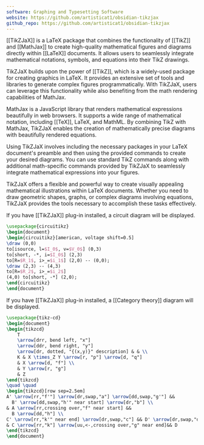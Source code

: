```yaml
---
software: Graphing and Typesetting Software
website: https://github.com/artisticat1/obsidian-tikzjax
github_repo: https://github.com/artisticat1/obsidian-tikzjax
---
```


[[TikZJaX]] is a LaTeX package that combines the functionality of [[TikZ]] and [[MathJax]] to create high-quality mathematical figures and diagrams directly within [[LaTeX]] documents. It allows users to seamlessly integrate mathematical notations, symbols, and equations into their TikZ drawings.

TikZJaX builds upon the power of [[TikZ]], which is a widely-used package for creating graphics in LaTeX. It provides an extensive set of tools and libraries to generate complex figures programmatically. With TikZJaX, users can leverage this functionality while also benefiting from the math rendering capabilities of MathJax.

MathJax is a JavaScript library that renders mathematical expressions beautifully in web browsers. It supports a wide range of mathematical notation, including [[TeX]], LaTeX, and MathML. By combining TikZ with MathJax, TikZJaX enables the creation of mathematically precise diagrams with beautifully rendered equations.

Using TikZJaX involves including the necessary packages in your LaTeX document's preamble and then using the provided commands to create your desired diagrams. You can use standard TikZ commands along with additional math-specific commands provided by TikZJaX to seamlessly integrate mathematical expressions into your figures.

TikZJaX offers a flexible and powerful way to create visually appealing mathematical illustrations within LaTeX documents. Whether you need to draw geometric shapes, graphs, or complex diagrams involving equations, TikZJaX provides the tools necessary to accomplish these tasks effectively.


If you have [[TikZJaX]] plug-in installed, a circuit diagram will be displayed.
```tikz
\usepackage{circuitikz}
\begin{document}
\begin{circuitikz}[american, voltage shift=0.5]
\draw (0,0)
to[isource, l=$I_0$, v=$V_0$] (0,3)
to[short, -*, i=$I_0$] (2,3)
to[R=$R_1$, i>_=$i_1$] (2,0) -- (0,0);
\draw (2,3) -- (4,3)
to[R=$R_2$, i>_=$i_2$]
(4,0) to[short, -*] (2,0);
\end{circuitikz}
\end{document}
```

If you have [[TikZJaX]] plug-in installed, a [[Category theory]] diagram will be displayed.

```tikz
\usepackage{tikz-cd}
\begin{document}
\begin{tikzcd}
    T
    \arrow[drr, bend left, "x"]
    \arrow[ddr, bend right, "y"]
    \arrow[dr, dotted, "{(x,y)}" description] & & \\
    K & X \times_Z Y \arrow[r, "p"] \arrow[d, "q"]
    & X \arrow[d, "f"] \\
    & Y \arrow[r, "g"]
    & Z
\end{tikzcd}
\quad \quad
\begin{tikzcd}[row sep=2.5em]
A' \arrow[rr,"f'"] \arrow[dr,swap,"a"] \arrow[dd,swap,"g'"] &&
  B' \arrow[dd,swap,"h'" near start] \arrow[dr,"b"] \\
& A \arrow[rr,crossing over,"f" near start] &&
  B \arrow[dd,"h"] \\
C' \arrow[rr,"k'" near end] \arrow[dr,swap,"c"] && D' \arrow[dr,swap,"d"] \\
& C \arrow[rr,"k"] \arrow[uu,<-,crossing over,"g" near end]&& D
\end{tikzcd}
\end{document}
```
